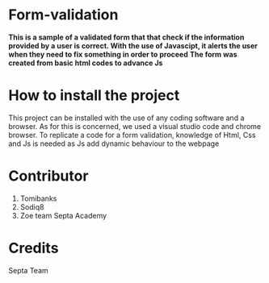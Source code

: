 # Form-validation
**This is a sample of a validated form that that check if the information provided by a user is correct. With the use of Javascipt, it alerts the user when they need to fix something in order to proceed**
**The form was created from basic html codes to advance Js**
# How to install the project
This project can be installed with the use of any coding software and a browser. As for this is concerned, we used a visual studio code and chrome browser. 
To replicate a code for a form validation, knowledge of Html, Css and Js is needed as Js add dynamic behaviour to the webpage
# Contributor
1. Tomibanks
2. Sodiq8
3. Zoe team Septa Academy
# Credits
Septa Team
